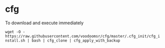 # cfg

To download and execute immediately 

`wget -O - https://raw.githubusercontent.com/voodoomsr/cfg/master/.cfg_init/cfg_install.sh | bash | cfg_clone | cfg_apply_with_backup`
